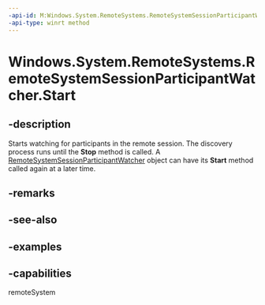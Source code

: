 ```yaml
---
-api-id: M:Windows.System.RemoteSystems.RemoteSystemSessionParticipantWatcher.Start
-api-type: winrt method
---
```


<!-- Method syntax.
public void RemoteSystemSessionParticipantWatcher.Start()
-->

# Windows.System.RemoteSystems.RemoteSystemSessionParticipantWatcher.Start

## -description
Starts watching for participants in the remote session. The discovery process runs until the **Stop** method is called. A [RemoteSystemSessionParticipantWatcher](RemoteSystemSessionParticipantWatcher.md) object can have its **Start** method called again at a later time.

## -remarks

## -see-also

## -examples


## -capabilities
remoteSystem
